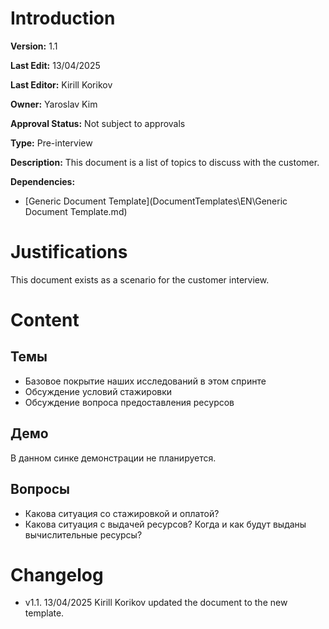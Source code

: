 # Introduction

**Version:** 1.1

**Last Edit:** 13/04/2025

**Last Editor:** Kirill Korikov

**Owner:** Yaroslav Kim

**Approval Status:** Not subject to approvals

**Type:** Pre-interview

**Description:** This document is a list of topics to discuss with the customer.

**Dependencies:**
 - [Generic Document Template](DocumentTemplates\EN\Generic Document Template.md)

# Justifications
This document exists as a scenario for the customer interview.

# Content

## Темы
- Базовое покрытие наших исследований в этом спринте
- Обсуждение условий стажировки
- Обсуждение вопроса предоставления ресурсов
## Демо
В данном синке демонстрации не планируется.
## Вопросы
- Какова ситуация со стажировкой и оплатой?
- Какова ситуация с выдачей ресурсов? Когда и как будут выданы вычислительные ресурсы?

# Changelog
- v1.1. 13/04/2025 Kirill Korikov updated the document to the new template.